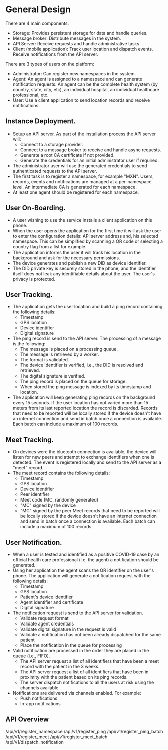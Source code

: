 # General Design

There are 4 main components:
- Storage: Provides persistent storage for data and handle queries.
- Message broker: Distribute messages in the system.
- API Server: Receive requests and handle administrative tasks.
- Client (mobile application): Track user location and dispatch events. Receive notifications from
  the API server.

There are 3 types of users on the platform:
- Administrator: Can register new namespaces in the system.
- Agent: An agent is assigned to a namespace and can generate notification requests. An
  agent can be the complete health system (by country, state, city, etc), an individual hospital,
  an individual healthcare professional, etc.
- User: Use a client application to send location records and receive notifications.

## Instance Deployment.
- Setup an API server. As part of the installation process the API server will:
    - Connect to a storage provider.
    - Connect to a message broker to receive and handle async requests.
    - Generate a root CA certificate if not provided.
    - Generate the credentials for an initial administrator user if required.
- The administrator user will use the generated credentials to send authenticated requests
  to the API server. 
- The first task is to register a namespace, for example "MXN". Users, records, events
  and notifications are managed at a per-namespace level. An intermediate CA is generated
  for each namespace.
- At least one agent should be registered for each namespace.

## User On-Boarding.
- A user wishing to use the service installs a client application on this phone.
- When the user opens the application for the first time it will ask the user to enter the
  configuration details: API server address and, his selected namespace. This can be simplified
  by scanning a QR code or selecting a country flag from a list for example.
- The application informs the user it will track his location in the background and ask
  for the necessary permissions.
- The device generates and publish a new DID as device identifier.
- The DID private key is securely stored in the phone, and the identifier itself does not leak
  any identifiable details about the user. The user's privacy is protected.

## User Tracking.
- The application gets the user location and build a ping record containing the following details:
    - Timestamp
    - GPS location
    - Device identifier
    - Digital signature
- The ping record is send to the API server. The processing of a message is the following:
    - The message is placed on a processing queue.
    - The message is retrieved by a worker.
    - The format is validated.
    - The device identifier is verified, i.e., the DID is resolved and retrieved.
    - The digital signature is verified.
    - The ping record is placed on the queue for storage.
    - When stored the ping message is indexed by its timestamp and location.
- The application will keep generating ping records on the background every 15 seconds. If the
  user location has not varied more than 15 meters from its last reported location the record is
  discarded. Records that need to be reported will be locally stored if the device doesn't have
  an internet connection and send in batch once a connection is available. Each batch can include
  a maximum of 100 records.

## Meet Tracking.
- On devices were the bluetooth connection is available, the device will listen for new peers
  and attempt to exchange identifiers when one is detected. The event is registered locally and
  send to the API server as a "meet" record.
- The meet record contains the following details:
    - Timestamp
    - GPS location
    - Device identifier
    - Peer identifier
    - Meet code (MC, randomly generated)
    - "MC" signed by the device
    - "MC" signed by the peer
Meet records that need to be reported will be locally stored if the device doesn't have
an internet connection and send in batch once a connection is available. Each batch can
include a maximum of 100 records.

## User Notification.
- When a user is tested and identified as a positive COVID-19 case by an official health
  care professional (i.e. the agent) a notification should be generated. 
- Using her application the agent scans the QR identifier on the user's phone. The application
  will generate a notification request with the following details:
    - Timestamp
    - GPS location
    - Patient's device identifier
    - Agent identifier and certificate
    - Digital signature
- The notification request is send to the API server for validation.
    - Validate request format
    - Validate agent credentials
    - Validate digital signature in the request is valid
    - Validate a notification has not been already dispatched for the same patient
    - Place the notification in the queue for processing
- Valid notification are processed in the order they are placed in the queue (i.e., FIFO).
    - The API server request a list of all identifiers that have been a meet record
      with the patient in the 3 weeks.
    - The API server request a list of all identifiers that have been in proximity
      with the patient based on its ping records.
    - The server dispatch notifications to all the users at risk using the channels available.
- Notifications are delivered via channels enabled. For example:
    - Push notifications
    - In-app notifications

## API Overview
/api/v1/register_namespace
/api/v1/register_ping
/api/v1/register_ping_batch
/api/v1/register_meet
/api/v1/register_meet_batch
/api/v1/dispatch_notification
